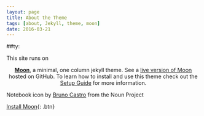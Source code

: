 ```yaml
---
layout: page
title: About the Theme
tags: [about, Jekyll, theme, moon]
date: 2016-03-21
---
```

    


##ty:

This site runs on <center><a href="http://taylantatli.github.io/Moon"><b>Moon</b></a>, a minimal, one column jekyll theme. See a [live version of Moon](http://taylantatli.github.io/Moon) hosted on GitHub. To learn how to install and use this theme check out the [Setup Guide](http://taylantatli.me/Moon/moon-theme/) for more information.</center>

Notebook icon by [Bruno Castro](https://thenounproject.com/brunocast/#) from the Noun Project
      
[Install Moon](https://github.com/TaylanTatli/Moon){: .btn}
